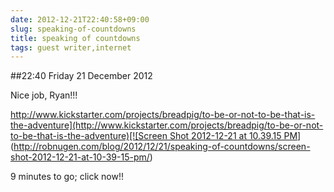 ```yaml
---
date: 2012-12-21T22:40:58+09:00
slug: speaking-of-countdowns
title: speaking of countdowns
tags: guest writer,internet
---
```


##22:40 Friday 21 December 2012

Nice job, Ryan!!!

[http://www.kickstarter.com/projects/breadpig/to-be-or-not-to-be-that-is-the-adventure](http://www.kickstarter.com/projects/breadpig/to-be-or-not-to-be-that-is-the-adventure)[![Screen Shot 2012-12-21 at 10.39.15 PM](/images/2012/12/Screen-Shot-2012-12-21-at-10.39.15-PM.png)](http://robnugen.com/blog/2012/12/21/speaking-of-countdowns/screen-shot-2012-12-21-at-10-39-15-pm/)

9 minutes to go; click now!!

